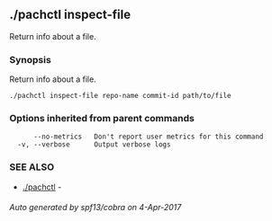 ## ./pachctl inspect-file

Return info about a file.

### Synopsis


Return info about a file.

```
./pachctl inspect-file repo-name commit-id path/to/file
```

### Options inherited from parent commands

```
      --no-metrics   Don't report user metrics for this command
  -v, --verbose      Output verbose logs
```

### SEE ALSO
* [./pachctl](./pachctl.md)	 - 

###### Auto generated by spf13/cobra on 4-Apr-2017
